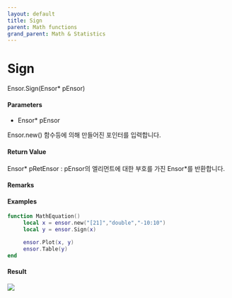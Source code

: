 ```yaml
---
layout: default
title: Sign
parent: Math functions
grand_parent: Math & Statistics
---
```


# Sign

Ensor.Sign\(Ensor\* pEnsor\)

#### Parameters

* Ensor\* pEnsor

Ensor.new\(\) 함수등에 의해 만들어진 포인터를 입력합니다.

#### Return Value

Ensor\* pRetEnsor : pEnsor의 엘리먼트에 대한 부호를 가진 Ensor\*를 반환합니다.

#### Remarks

#### Examples

```lua
function MathEquation()
     local x = ensor.new("[21]","double","-10:10")
     local y = ensor.Sign(x)

     ensor.Plot(x, y)
     ensor.Table(y)
end
```

#### Result

![](/MathAPI/SignResult.png)

